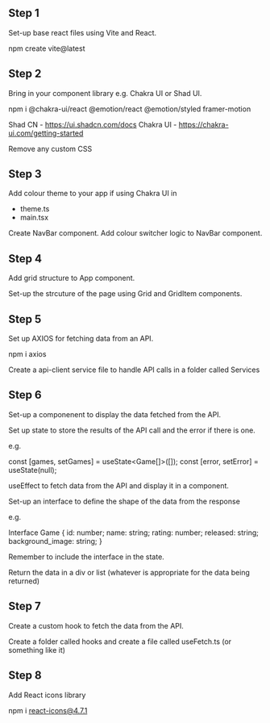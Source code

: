 ## Step 1

Set-up base react files using Vite and React.

npm create vite@latest

## Step 2

Bring in your component library e.g. Chakra UI or Shad UI.

npm i @chakra-ui/react @emotion/react @emotion/styled framer-motion

Shad CN - https://ui.shadcn.com/docs
Chakra UI - https://chakra-ui.com/getting-started

Remove any custom CSS

## Step 3

Add colour theme to your app if using Chakra UI in

  - theme.ts
  - main.tsx

Create NavBar component. Add colour switcher logic to NavBar component.

## Step 4

Add grid structure to App component.

Set-up the strcuture of the page using Grid and GridItem components.

## Step 5

Set up AXIOS for fetching data from an API.

npm i axios

Create a api-client service file to handle API calls in a folder called Services

## Step 6

Set-up a componenent to display the data fetched from the API.

Set up state to store the results of the API call and the error if there is one.

e.g.

const [games, setGames] = useState<Game[]>([]);
const [error, setError] = useState(null);

useEffect to fetch data from the API and display it in a component.

Set-up an interface to define the shape of the data from the response

e.g.

Interface Game {
    id: number;
    name: string;
    rating: number;
    released: string;
    background_image: string;
}

Remember to include the interface in the state.

Return the data in a div or list (whatever is appropriate for the data being returned)

## Step 7

Create a custom hook to fetch the data from the API.

Create a folder called hooks and create a file called useFetch.ts (or something like it)


## Step 8

Add React icons library

npm i react-icons@4.7.1

